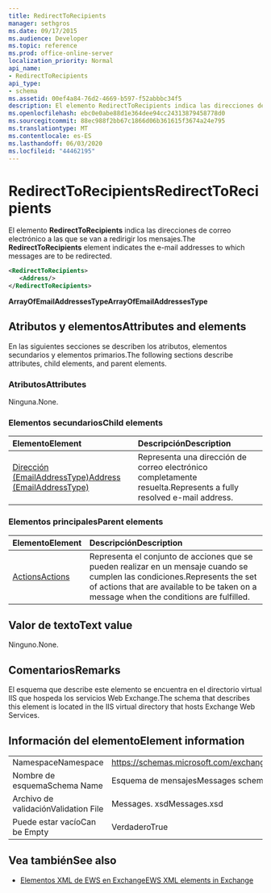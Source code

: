```yaml
---
title: RedirectToRecipients
manager: sethgros
ms.date: 09/17/2015
ms.audience: Developer
ms.topic: reference
ms.prod: office-online-server
localization_priority: Normal
api_name:
- RedirectToRecipients
api_type:
- schema
ms.assetid: 00ef4a84-76d2-4669-b597-f52abbbc34f5
description: El elemento RedirectToRecipients indica las direcciones de correo electrónico a las que se van a redirigir los mensajes.
ms.openlocfilehash: ebc0e0abe88d1e364dee94cc24313879458778d0
ms.sourcegitcommit: 88ec988f2bb67c1866d06b361615f3674a24e795
ms.translationtype: MT
ms.contentlocale: es-ES
ms.lasthandoff: 06/03/2020
ms.locfileid: "44462195"
---
```

# <a name="redirecttorecipients"></a><span data-ttu-id="ba3f5-103">RedirectToRecipients</span><span class="sxs-lookup"><span data-stu-id="ba3f5-103">RedirectToRecipients</span></span>

<span data-ttu-id="ba3f5-104">El elemento **RedirectToRecipients** indica las direcciones de correo electrónico a las que se van a redirigir los mensajes.</span><span class="sxs-lookup"><span data-stu-id="ba3f5-104">The **RedirectToRecipients** element indicates the e-mail addresses to which messages are to be redirected.</span></span> 
  
```XML
<RedirectToRecipients>
   <Address/>
</RedirectToRecipients>
```

 <span data-ttu-id="ba3f5-105">**ArrayOfEmailAddressesType**</span><span class="sxs-lookup"><span data-stu-id="ba3f5-105">**ArrayOfEmailAddressesType**</span></span>
## <a name="attributes-and-elements"></a><span data-ttu-id="ba3f5-106">Atributos y elementos</span><span class="sxs-lookup"><span data-stu-id="ba3f5-106">Attributes and elements</span></span>

<span data-ttu-id="ba3f5-107">En las siguientes secciones se describen los atributos, elementos secundarios y elementos primarios.</span><span class="sxs-lookup"><span data-stu-id="ba3f5-107">The following sections describe attributes, child elements, and parent elements.</span></span>
  
### <a name="attributes"></a><span data-ttu-id="ba3f5-108">Atributos</span><span class="sxs-lookup"><span data-stu-id="ba3f5-108">Attributes</span></span>

<span data-ttu-id="ba3f5-109">Ninguna.</span><span class="sxs-lookup"><span data-stu-id="ba3f5-109">None.</span></span>
  
### <a name="child-elements"></a><span data-ttu-id="ba3f5-110">Elementos secundarios</span><span class="sxs-lookup"><span data-stu-id="ba3f5-110">Child elements</span></span>

|<span data-ttu-id="ba3f5-111">**Elemento**</span><span class="sxs-lookup"><span data-stu-id="ba3f5-111">**Element**</span></span>|<span data-ttu-id="ba3f5-112">**Descripción**</span><span class="sxs-lookup"><span data-stu-id="ba3f5-112">**Description**</span></span>|
|:-----|:-----|
|[<span data-ttu-id="ba3f5-113">Dirección (EmailAddressType)</span><span class="sxs-lookup"><span data-stu-id="ba3f5-113">Address (EmailAddressType)</span></span>](address-emailaddresstype.md) <br/> |<span data-ttu-id="ba3f5-114">Representa una dirección de correo electrónico completamente resuelta.</span><span class="sxs-lookup"><span data-stu-id="ba3f5-114">Represents a fully resolved e-mail address.</span></span>  <br/> |
   
### <a name="parent-elements"></a><span data-ttu-id="ba3f5-115">Elementos principales</span><span class="sxs-lookup"><span data-stu-id="ba3f5-115">Parent elements</span></span>

|<span data-ttu-id="ba3f5-116">**Elemento**</span><span class="sxs-lookup"><span data-stu-id="ba3f5-116">**Element**</span></span>|<span data-ttu-id="ba3f5-117">**Descripción**</span><span class="sxs-lookup"><span data-stu-id="ba3f5-117">**Description**</span></span>|
|:-----|:-----|
|[<span data-ttu-id="ba3f5-118">Actions</span><span class="sxs-lookup"><span data-stu-id="ba3f5-118">Actions</span></span>](actions.md) <br/> |<span data-ttu-id="ba3f5-119">Representa el conjunto de acciones que se pueden realizar en un mensaje cuando se cumplen las condiciones.</span><span class="sxs-lookup"><span data-stu-id="ba3f5-119">Represents the set of actions that are available to be taken on a message when the conditions are fulfilled.</span></span>  <br/> |
   
## <a name="text-value"></a><span data-ttu-id="ba3f5-120">Valor de texto</span><span class="sxs-lookup"><span data-stu-id="ba3f5-120">Text value</span></span>

<span data-ttu-id="ba3f5-121">Ninguno.</span><span class="sxs-lookup"><span data-stu-id="ba3f5-121">None.</span></span>
  
## <a name="remarks"></a><span data-ttu-id="ba3f5-122">Comentarios</span><span class="sxs-lookup"><span data-stu-id="ba3f5-122">Remarks</span></span>

<span data-ttu-id="ba3f5-123">El esquema que describe este elemento se encuentra en el directorio virtual IIS que hospeda los servicios Web Exchange.</span><span class="sxs-lookup"><span data-stu-id="ba3f5-123">The schema that describes this element is located in the IIS virtual directory that hosts Exchange Web Services.</span></span>
  
## <a name="element-information"></a><span data-ttu-id="ba3f5-124">Información del elemento</span><span class="sxs-lookup"><span data-stu-id="ba3f5-124">Element information</span></span>

|||
|:-----|:-----|
|<span data-ttu-id="ba3f5-125">Namespace</span><span class="sxs-lookup"><span data-stu-id="ba3f5-125">Namespace</span></span>  <br/> |https://schemas.microsoft.com/exchange/services/2006/messages  <br/> |
|<span data-ttu-id="ba3f5-126">Nombre de esquema</span><span class="sxs-lookup"><span data-stu-id="ba3f5-126">Schema Name</span></span>  <br/> |<span data-ttu-id="ba3f5-127">Esquema de mensajes</span><span class="sxs-lookup"><span data-stu-id="ba3f5-127">Messages schema</span></span>  <br/> |
|<span data-ttu-id="ba3f5-128">Archivo de validación</span><span class="sxs-lookup"><span data-stu-id="ba3f5-128">Validation File</span></span>  <br/> |<span data-ttu-id="ba3f5-129">Messages. xsd</span><span class="sxs-lookup"><span data-stu-id="ba3f5-129">Messages.xsd</span></span>  <br/> |
|<span data-ttu-id="ba3f5-130">Puede estar vacío</span><span class="sxs-lookup"><span data-stu-id="ba3f5-130">Can be Empty</span></span>  <br/> |<span data-ttu-id="ba3f5-131">Verdadero</span><span class="sxs-lookup"><span data-stu-id="ba3f5-131">True</span></span>  <br/> |
   
## <a name="see-also"></a><span data-ttu-id="ba3f5-132">Vea también</span><span class="sxs-lookup"><span data-stu-id="ba3f5-132">See also</span></span>



- [<span data-ttu-id="ba3f5-133">Elementos XML de EWS en Exchange</span><span class="sxs-lookup"><span data-stu-id="ba3f5-133">EWS XML elements in Exchange</span></span>](ews-xml-elements-in-exchange.md)

